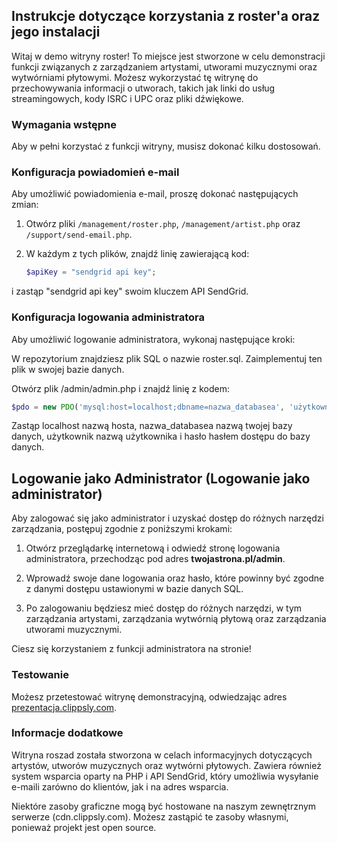 ## Instrukcje dotyczące korzystania z roster'a oraz jego instalacji

Witaj w demo witryny roster! To miejsce jest stworzone w celu demonstracji funkcji związanych z zarządzaniem artystami, utworami muzycznymi oraz wytwórniami płytowymi. Możesz wykorzystać tę witrynę do przechowywania informacji o utworach, takich jak linki do usług streamingowych, kody ISRC i UPC oraz pliki dźwiękowe.

### Wymagania wstępne

Aby w pełni korzystać z funkcji witryny, musisz dokonać kilku dostosowań.

### Konfiguracja powiadomień e-mail

Aby umożliwić powiadomienia e-mail, proszę dokonać następujących zmian:

1. Otwórz pliki `/management/roster.php`, `/management/artist.php` oraz `/support/send-email.php`.

2. W każdym z tych plików, znajdź linię zawierającą kod:
   ```php
   $apiKey = "sendgrid api key";

i zastąp "sendgrid api key" swoim kluczem API SendGrid.

### Konfiguracja logowania administratora
Aby umożliwić logowanie administratora, wykonaj następujące kroki:

W repozytorium znajdziesz plik SQL o nazwie roster.sql. Zaimplementuj ten plik w swojej bazie danych.

Otwórz plik /admin/admin.php i znajdź linię z kodem:

   ```php
$pdo = new PDO('mysql:host=localhost;dbname=nazwa_databasea', 'użytkownik', 'hasło');
```

Zastąp localhost nazwą hosta, nazwa_databasea nazwą twojej bazy danych, użytkownik nazwą użytkownika i hasło hasłem dostępu do bazy danych.

## Logowanie jako Administrator (Logowanie jako administrator)

Aby zalogować się jako administrator i uzyskać dostęp do różnych narzędzi zarządzania, postępuj zgodnie z poniższymi krokami:

1. Otwórz przeglądarkę internetową i odwiedź stronę logowania administratora, przechodząc pod adres **twojastrona.pl/admin**.

2. Wprowadź swoje dane logowania oraz hasło, które powinny być zgodne z danymi dostępu ustawionymi w bazie danych SQL.

3. Po zalogowaniu będziesz mieć dostęp do różnych narzędzi, w tym zarządzania artystami, zarządzania wytwórnią płytową oraz zarządzania utworami muzycznymi.

Ciesz się korzystaniem z funkcji administratora na stronie!


### Testowanie
Możesz przetestować witrynę demonstracyjną, odwiedzając adres [prezentacja.clippsly.com](prezentacja.clippsly.com).

### Informacje dodatkowe
Witryna roszad została stworzona w celach informacyjnych dotyczących artystów, utworów muzycznych oraz wytwórni płytowych. Zawiera również system wsparcia oparty na PHP i API SendGrid, który umożliwia wysyłanie e-maili zarówno do klientów, jak i na adres wsparcia.

Niektóre zasoby graficzne mogą być hostowane na naszym zewnętrznym serwerze (cdn.clippsly.com). Możesz zastąpić te zasoby własnymi, ponieważ projekt jest open source.
